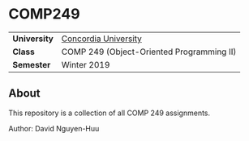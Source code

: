 # COMP249


<table>
  <tr>
    <td><strong>University</strong></td><td><a href="http://www.concordia.ca/">Concordia University</a></td>
  </tr>
  <tr>
    <td><strong>Class</strong></td><td>COMP 249 (Object-Oriented Programming II)</td>
  </tr>
  <tr>
    <td><strong>Semester</strong></td><td>Winter 2019</td>
  </tr>

</table>


About
--------------
This repository is a collection of all COMP 249 assignments.

Author: David Nguyen-Huu
